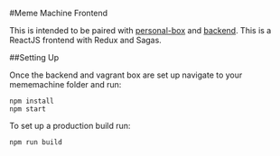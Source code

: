 #Meme Machine Frontend

This is intended to be paired with [personal-box](https://github.com/debanks/personal-box.git) and [backend](https://github.com/debanks/backend.git).
This is a ReactJS frontend with Redux and Sagas.

##Setting Up

Once the backend and vagrant box are set up navigate to your mememachine folder and run:

```
npm install
npm start
```

To set up a production build run:

```
npm run build
```